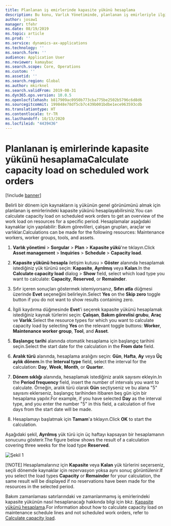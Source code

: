 ```yaml
---
title: Planlanan iş emirlerinde kapasite yükünü hesaplama
description: Bu konu, Varlık Yönetiminde, planlanan iş emirleriyle ilgili kapasite yükünün nasıl hesaplanacağını açıklamaktadır.
author: josaw1
manager: tfehr
ms.date: 08/19/2019
ms.topic: article
ms.prod: ''
ms.service: dynamics-ax-applications
ms.technology: ''
ms.search.form: ''
audience: Application User
ms.reviewer: kamaybac
ms.search.scope: Core, Operations
ms.custom: ''
ms.assetid: ''
ms.search.region: Global
ms.author: mkirknel
ms.search.validFrom: 2019-08-31
ms.dyn365.ops.version: 10.0.5
ms.openlocfilehash: b817909ac0950b773cba775be2502b5796c6d8d6
ms.sourcegitcommit: 199848e78df5cb7c439b001bdbe1ece963593cdb
ms.translationtype: HT
ms.contentlocale: tr-TR
ms.lasthandoff: 10/13/2020
ms.locfileid: "4439436"
---
```

# <a name="calculate-capacity-load-on-scheduled-work-orders"></a><span data-ttu-id="fce54-103">Planlanan iş emirlerinde kapasite yükünü hesaplama</span><span class="sxs-lookup"><span data-stu-id="fce54-103">Calculate capacity load on scheduled work orders</span></span>

[!include [banner](../../includes/banner.md)]

 

<span data-ttu-id="fce54-104">Belirli bir dönem için kaynakların iş yükünün genel görünümünü almak için planlanan iş emirlerindeki kapasite yükünü hesaplayabilirsiniz.</span><span class="sxs-lookup"><span data-stu-id="fce54-104">You can calculate capacity load on scheduled work orders to get an overview of the work load on resources for a specific period.</span></span> <span data-ttu-id="fce54-105">Hesaplamalar aşağıdaki kaynaklar için yapılabilir: Bakım görevlileri, çalışan grupları, araçlar ve varlıklar.</span><span class="sxs-lookup"><span data-stu-id="fce54-105">Calculations can be made for the following resources: Maintenance workers, worker groups, tools, and assets.</span></span>

1. <span data-ttu-id="fce54-106">**Varlık yönetimi** > **Sorgular** > **Plan** > **Kapasite yükü**'ne tıklayın.</span><span class="sxs-lookup"><span data-stu-id="fce54-106">Click **Asset management** > **Inquiries** > **Schedule** > **Capacity load**.</span></span>

2. <span data-ttu-id="fce54-107">**Kapasite yükünü hesapla** iletişim kutusu > **Göster** alanında hesaplamak istediğiniz yük türünü seçin: **Kapasite**, **Ayrılmış** veya **Kalan**.</span><span class="sxs-lookup"><span data-stu-id="fce54-107">In the **Calculate capacity load** dialog > **Show** field, select which load type you want to calculate: **Capacity**, **Reserved**, or **Remainder**.</span></span>

3. <span data-ttu-id="fce54-108">Sıfır içeren sonuçları göstermek istemiyorsanız, **Sıfırı atla** düğmesi üzerinde **Evet** seçeneğini belirleyin.</span><span class="sxs-lookup"><span data-stu-id="fce54-108">Select **Yes** on the **Skip zero** toggle button if you do not want to show results containing zero.</span></span>

4. <span data-ttu-id="fce54-109">İlgili kaydırma düğmesinde **Evet**'i seçerek kapasite yükünü hesaplamak istediğiniz kaynak türlerini seçin: **Çalışan**, **Bakım görevlisi grubu**, **Araç** ve **Varlık**.</span><span class="sxs-lookup"><span data-stu-id="fce54-109">Select the resource types for which you want to calculate capacity load by selecting **Yes** on the relevant toggle buttons: **Worker**, **Maintenance worker group**, **Tool**, and **Asset**.</span></span>

5. <span data-ttu-id="fce54-110">**Başlangıç tarihi** alanında otomatik hesaplama için başlangıç tarihini seçin.</span><span class="sxs-lookup"><span data-stu-id="fce54-110">Select the start date for the calculation in the **From date** field.</span></span>

6. <span data-ttu-id="fce54-111">**Aralık türü** alanında, hesaplama aralığını seçin: **Gün**, **Hafta**, **Ay** veya **Üç aylık dönem**.</span><span class="sxs-lookup"><span data-stu-id="fce54-111">In the **Interval type** field, select the interval for the calculation: **Day**, **Week**, **Month**, or **Quarter**.</span></span>

7. <span data-ttu-id="fce54-112">**Dönem sıklığı** alanında, hesaplamak istediğiniz aralık sayısını ekleyin.</span><span class="sxs-lookup"><span data-stu-id="fce54-112">In the **Period frequency** field, insert the number of intervals you want to calculate.</span></span> <span data-ttu-id="fce54-113">Örneğin, aralık türü olarak **Gün** seçtiyseniz ve bu alana "5" sayısını eklerseniz, başlangıç tarihinden itibaren beş gün için bir hesaplama yapılır.</span><span class="sxs-lookup"><span data-stu-id="fce54-113">For example, if you have selected **Day** as the interval type, and you enter the number "5" in this field, a calculation of five days from the start date will be made.</span></span>

8. <span data-ttu-id="fce54-114">Hesaplamayı başlatmak için **Tamam**'a tıklayın.</span><span class="sxs-lookup"><span data-stu-id="fce54-114">Click **OK** to start the calculation.</span></span>

<span data-ttu-id="fce54-115">Aşağıdaki şekil, **Ayrılmış** yük türü için üç haftayı kapsayan bir hesaplamanın sonucunu gösterir.</span><span class="sxs-lookup"><span data-stu-id="fce54-115">The figure below shows the result of a calculation covering three weeks for the load type **Reserved**.</span></span>

![Şekil 1](media/08-work-order-scheduling.png)

[!NOTE]
<span data-ttu-id="fce54-117">Hesaplamalarınız için **Kapasite** veya **Kalan** yük türlerini seçerseniz, seçili dönemde kaynaklar için rezervasyon yoksa aynı sonuç görüntülenir.</span><span class="sxs-lookup"><span data-stu-id="fce54-117">If you select the load types **Capacity** or **Remainder** for your calculation, the same result will be displayed if no reservations have been made for the resources in the selected period.</span></span>

<span data-ttu-id="fce54-118">Bakım zamanlaması satırlarındaki ve zamanlanmamış iş emirlerindeki kapasite yükünün nasıl hesaplanacağı hakkında bilgi için bkz. [Kapasite yükünü hesaplama](../capacity-planning/calculate-capacity-load.md).</span><span class="sxs-lookup"><span data-stu-id="fce54-118">For information about how to calculate capacity load on maintenance schedule lines and not scheduled work orders, refer to [Calculate capacity load](../capacity-planning/calculate-capacity-load.md).</span></span>


